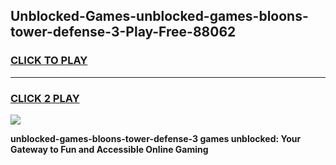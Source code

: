 
## Unblocked-Games-unblocked-games-bloons-tower-defense-3-Play-Free-88062
<h3>
<a href="https://premium76.site?title=unblocked-games-bloons-tower-defense-3&ref=22A">CLICK TO PLAY</a></h3>
<hr>

<h3>
<a href="https://premium76.site?title=unblocked-games-bloons-tower-defense-3&ref=22A">CLICK 2 PLAY</a>
  
</h3>

<a href="https://premium76.site?title=unblocked-games-bloons-tower-defense-3&ref=22A"><img src="https://clearcache.store/games.png"></a>


**unblocked-games-bloons-tower-defense-3 games unblocked: Your Gateway to Fun and Accessible Online Gaming**
